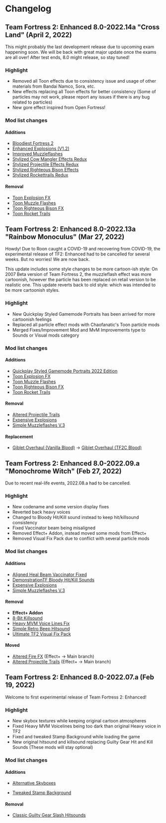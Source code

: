 # Changelog
## Team Fortress 2: Enhanced 8.0-2022.14a "Cross Land" (April 2, 2022)
This might probably the last development release due to upcoming exam happening soon. We will be back with great major update once the exams are all over! After test ends, 8.0 might release, so stay tuned!

### Highlight
* Removed all Toon effects due to consistency issue and usage of other materials from Bandai Namco, Sora, etc.
* New effects replacing all Toon effects for better consistency (Some of particles may not work, please report any issues if there is any bug related to particles)
* New gore effect inspired from Open Fortress!

### Mod list changes
#### Additions
* [Bloodiest Fortress 2](https://gamebanana.com/mods/367935)
* [Enhanced Explosions (V1.2)](https://gamebanana.com/mods/12442)
* [Improved Muzzleflashes](https://gamebanana.com/mods/12593)
* [Stylized Cow Mangler Effects Redux](https://gamebanana.com/mods/12388)
* [Stylized Projectile Effects Redux](https://gamebanana.com/mods/11719)
* [Stylized Righteous Bison Effects](https://gamebanana.com/mods/11720)
* [Stylized Rockettrails Redux](https://gamebanana.com/mods/12387)

#### Removal
* [Toon Explosion FX](https://gamebanana.com/mods/12446)
* [Toon Muzzle Flashes](https://gamebanana.com/mods/12592)
* [Toon Righteous Bison FX](https://gamebanana.com/mods/11852)
* [Toon Rocket Trails](https://gamebanana.com/mods/12410)

## Team Fortress 2: Enhanced 8.0-2022.13a "Rainbow Monoculus" (Mar 27, 2022)
Howdy! Due to Roon caught a COVID-19 and recovering from COVID-19, the experimental release of TF2: Enhanced had to be cancelled for several weeks. But no worries! We are now back.

This update includes some style changes to be more cartoon-ish style: On 2007 Beta version of Team Fortress 2, the muzzleflash effect was more cartoonish, however the particle has been replaced on retail version to be realistic one. This update reverts back to old style: which was intended to be more cartoonish styles.

### Highlight
* New Quickplay Styled Gamemode Portraits has been arrived for more cartoonish feelings
* Replaced all particle effect mods with Chaofanatic's Toon particle mods
* Merged Fixes/Improvement Mod and MvM Improvements type to Sounds or Visual mods category

### Mod list changes
#### Additions
* [Quickplay Styled Gamemode Portraits 2022 Edition](https://gamebanana.com/mods/366394)
* [Toon Explosion FX](https://gamebanana.com/mods/12446)
* [Toon Muzzle Flashes](https://gamebanana.com/mods/12592)
* [Toon Righteous Bison FX](https://gamebanana.com/mods/11852)
* [Toon Rocket Trails](https://gamebanana.com/mods/12410)

#### Removal
* [Altered Projectile Trails](https://gamebanana.com/mods/12420)
* [Expensive Explosions](https://gamebanana.com/mods/12454)
* [Simple Muzzleflashes V.3](https://gamebanana.com/mods/12584)

#### Replacement
* [Giblet Overhaul (Vanilla Blood)](https://gamebanana.com/mods/205664) -> [Giblet Overhaul (TF2C Blood)](https://gamebanana.com/mods/288308)

## Team Fortress 2: Enhanced 8.0-2022.09.a "Monochrome Witch" (Feb 27, 2022)
Due to recent real-life events, 2022.08.a had to be cancelled.

### Highlight
* New codename and some version display fixes
* Reverted back heavy voices
* Changed to Bloody Hit/Kill sound instead to keep hit/killsound consistency
* Fixed Vaccinator beam being misaligned
* Removed Effect+ Addon, instead moved some mods from Effect+
* Removed Visual Fix Pack due to conflict with several particle mods

### Mod list changes
#### Additions
* [Aligned Heal Beam Vaccinator Fixed](https://gamebanana.com/mods/12082)
* [DemonstrationTF Bloody Hit/Kill Sounds](https://drive.google.com/file/d/1TrAwgYa_wDi5Qab4c_PJe9p5GBbFp3Jd/view)
* [Expensive Explosions](https://gamebanana.com/mods/12454)
* [Simple Muzzleflashes V.3](https://gamebanana.com/mods/12584)

#### Removal
* **Effect+ Addon**
* [8-Bit Killsound](https://gamebanana.com/sounds/31498)
* [Heavy MVM Voice Lines Fix](https://gamebanana.com/sounds/59076)
* [Simple Retro Beep Hitsound](https://gamebanana.com/sounds/59256)
* [Ultimate TF2 Visual Fix Pack](https://github.com/agrastiOs/Ultimate-TF2-Visual-Fix-Pack)

#### Moved
* [Altered Fire FX](https://gamebanana.com/mods/289584) (Effect+ -> Main branch)
* [Altered Projectile Trails](https://gamebanana.com/mods/12420) (Effect+ -> Main branch)

## Team Fortress 2: Enhanced 8.0-2022.07.a (Feb 19, 2022)
Welcome to first experimental release of Team Fortress 2: Enhanced!

### Highlight
* New skybox textures while keeping original cartoon atmospheres
* Fixed Heavy MVM Voicelines being too dark than original Heavy voice in TF2
* Fixed and tweaked Stamp Background while loading the game
* New original hitsound and killsound replacing Guilty Gear Hit and Kill Sounds (These mods will stay optional)

### Mod list changes
#### Additions

* [Alternative Skyboxes](https://gamebanana.com/mods/358474)

* [Tweaked Stamp Background](https://gamebanana.com/mods/356346)

#### Removal
* [Classic Guilty Gear Slash Hitsounds](https://gamebanana.com/sounds/56790)
